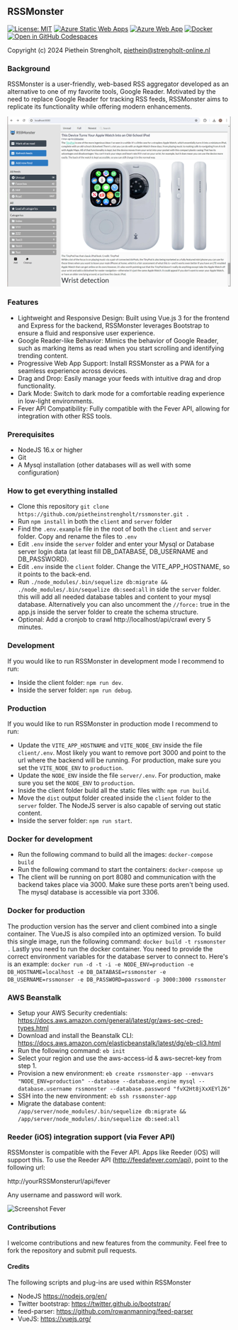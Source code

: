 ## RSSMonster
[![License: MIT](https://img.shields.io/badge/License-MIT-brightgreen.svg)](https://opensource.org/licenses/MIT)
[![Azure Static Web Apps](https://github.com/pietheinstrengholt/rssmonster/actions/workflows/azure-static-web-apps.yml/badge.svg)](https://github.com/pietheinstrengholt/rssmonster/actions/workflows/azure-static-web-apps.yml)
[![Azure Web App](https://github.com/pietheinstrengholt/rssmonster/actions/workflows/azure-web-app-server.yml/badge.svg)](https://github.com/pietheinstrengholt/rssmonster/actions/workflows/azure-web-app-server.yml)
[![Docker](https://img.shields.io/docker/pulls/pietheinstrengholt/rssmonster.svg)](https://hub.docker.com/r/pietheinstrengholt/rssmonster/builds)
[![Open in GitHub Codespaces](https://github.com/codespaces/badge.svg)](https://codespaces.new/pietheinstrengholt/rssmonster)

Copyright (c) 2024 Piethein Strengholt, piethein@strengholt-online.nl

### Background
RSSMonster is a user-friendly, web-based RSS aggregator developed as an alternative to one of my favorite tools, Google Reader. Motivated by the need to replace Google Reader for tracking RSS feeds, RSSMonster aims to replicate its functionality while offering modern enhancements.

![Screenshot](client/src/assets/screenshots/screenshot01.png)

### Features
- Lightweight and Responsive Design: Built using Vue.js 3 for the frontend and Express for the backend, RSSMonster leverages Bootstrap to ensure a fluid and responsive user experience.
- Google Reader-like Behavior: Mimics the behavior of Google Reader, such as marking items as read when you start scrolling and identifying trending content.
- Progressive Web App Support: Install RSSMonster as a PWA for a seamless experience across devices.
- Drag and Drop: Easily manage your feeds with intuitive drag and drop functionality.
- Dark Mode: Switch to dark mode for a comfortable reading experience in low-light environments.
- Fever API Compatibility: Fully compatible with the Fever API, allowing for integration with other RSS tools.

### Prerequisites
* NodeJS 16.x or higher
* Git
* A Mysql installation (other databases will as well with some configuration)

### How to get everything installed
* Clone this repository `git clone https://github.com/pietheinstrengholt/rssmonster.git .`
* Run `npm install` in both the `client` and `server` folder
* Find the `.env.example` file in the root of both the `client` and `server` folder. Copy and rename the files to `.env`
* Edit `.env` inside the `server` folder and enter your Mysql or Database server login data (at least fill DB_DATABASE, DB_USERNAME and DB_PASSWORD).
* Edit `.env` inside the `client` folder. Change the VITE_APP_HOSTNAME, so it points to the back-end.
* Run `./node_modules/.bin/sequelize db:migrate && ./node_modules/.bin/sequelize db:seed:all` in side the `server` folder. this will add all needed database tables and content to your mysql database. Alternatively you can also uncomment the `//force:` true in the app.js inside the server folder to create the schema structure.
* Optional: Add a cronjob to crawl http://localhost/api/crawl every 5 minutes.

### Development
If you would like to run RSSMonster in development mode I recommend to run:
- Inside the client folder: `npm run dev`.
- Inside the server folder: `npm run debug`.

### Production
If you would like to run RSSMonster in production mode I recommend to run:
- Update the `VITE_APP_HOSTNAME` and `VITE_NODE_ENV` inside the file `client/.env`. Most likely you want to remove port 3000 and point to the url where the backend will be running. For production, make sure you set the `VITE_NODE_ENV` to `production`.
- Update the `NODE_ENV` inside the file `server/.env`. For production, make sure you set the `NODE_ENV` to `production`.
- Inside the client folder build all the static files with: `npm run build`.
- Move the `dist` output folder created inside the `client` folder to the `server` folder. The NodeJS server is also capable of serving out static content.
- Inside the server folder: `npm run start`.

### Docker for development
- Run the following command to build all the images: `docker-compose build`
- Run the following command to start the containers: `docker-compose up`
- The client will be running on port 8080 and communication with the backend takes place via 3000. Make sure these ports aren't being used. The mysql database is accessible via port 3306.

### Docker for production
The production version has the server and client combined into a single container. The VueJS is also compiled into an optimized version. To build this single image, run the following command: `docker build -t rssmonster .`
Lastly you need to run the docker container. You need to provide the correct environment variables for the database server to connect to. Here's is an example: `docker run -d -t -i -e NODE_ENV=production -e DB_HOSTNAME=localhost -e DB_DATABASE=rssmonster -e DB_USERNAME=rssmonser -e DB_PASSWORD=password -p 3000:3000 rssmonster`

### AWS Beanstalk
- Setup your AWS Security credentials: https://docs.aws.amazon.com/general/latest/gr/aws-sec-cred-types.html
- Download and install the Beanstalk CLI: https://docs.aws.amazon.com/elasticbeanstalk/latest/dg/eb-cli3.html
- Run the following command: `eb init`
- Select your region and use the aws-access-id & aws-secret-key from step 1.
- Provision a new environment: `eb create rssmonster-app --envvars "NODE_ENV=production" --database --database.engine mysql --database.username rssmonster --database.password "fvX2Ht8jXxXEYlZ6"`
- SSH into the new environment: `eb ssh rssmonster-app`
- Migrate the database content: `/app/server/node_modules/.bin/sequelize db:migrate && /app/server/node_modules/.bin/sequelize db:seed:all`

### Reeder (iOS) integration support (via Fever API)
RSSMonster is compatible with the Fever API. Apps like Reeder (iOS) will support this. To use the Reeder API (http://feedafever.com/api), point to the following url:

http://yourRSSMonsterurl/api/fever

Any username and password will work.

![Screenshot Fever](client/src/assets/screenshots/fever.png)

### Contributions
I welcome contributions and new features from the community. Feel free to fork the repository and submit pull requests.

#### Credits
The following scripts and plug-ins are used within RSSMonster

* NodeJS https://nodejs.org/en/
* Twitter bootstrap: https://twitter.github.io/bootstrap/
* feed-parser: https://github.com/rowanmanning/feed-parser
* VueJS: https://vuejs.org/